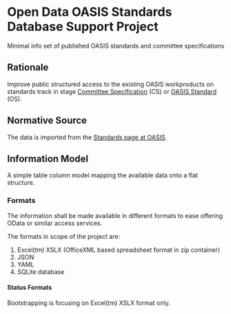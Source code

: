 # Open Data OASIS Standards Database Support Project
Minimal info set of published OASIS standards and committee specifications

## Rationale
Improve public structured access to the existing OASIS workproducts on standards track in stage [Committee Specification](https://www.oasis-open.org/policies-guidelines/oasis-defined-terms-2018-05-22#dCommitteeSpec) (CS) or 
[OASIS Standard](https://www.oasis-open.org/policies-guidelines/oasis-defined-terms-2018-05-22#dOASISstandard) (OS).

## Normative Source
The data is imported from the [Standards page at OASIS](https://www.oasis-open.org/standards).

## Information Model
A simple table column model mapping the available data onto a flat structure.

### Formats
The information shall be made available in different formats to ease offering OData or similar access services.

The formats in scope of the project are:

 1. Excel(tm) XSLX (OfficeXML based spreadsheet format in zip container)
 2. JSON
 3. YAML
 4. SQLite database
 
 #### Status Formats
 
 Bootstrapping is focusing on Excel(tm) XSLX format only.
 
 
